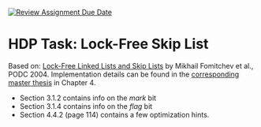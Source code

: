 [![Review Assignment Due Date](https://classroom.github.com/assets/deadline-readme-button-24ddc0f5d75046c5622901739e7c5dd533143b0c8e959d652212380cedb1ea36.svg)](https://classroom.github.com/a/X7Z2OLjN)
# HDP Task: Lock-Free Skip List

Based on: [Lock-Free Linked Lists and Skip Lists](http://www.cse.yorku.ca/~ruppert/papers/lfll.pdf) by Mikhail Fomitchev et al., PODC 2004. 
Implementation details can be found in the [corresponding master thesis](http://www.cse.yorku.ca/~ruppert/Mikhail.pdf) in Chapter 4.

- Section 3.1.2 contains info on the _mark_ bit
- Section 3.1.4 contains info on the _flag_ bit
- Section 4.4.2 (page 114) contains a few optimization hints.
